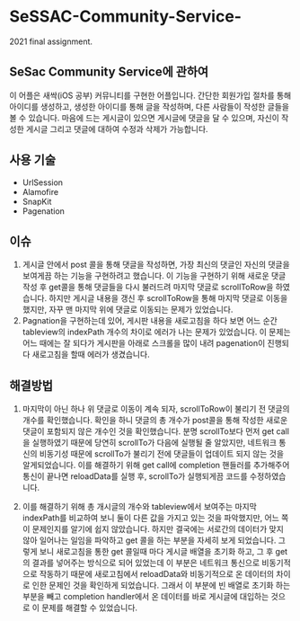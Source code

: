 # SeSSAC-Community-Service-
2021 final assignment.

## SeSac Community Service에 관하여
이 어플은 새싹(iOS 공부) 커뮤니티를 구현한 어플입니다. 간단한 회원가입 절차를 통해 아이디를 생성하고, 생성한 아이디를 통해 글을 작성하며, 다른 사람들이 작성한 글들을 볼 수 있습니다.
마음에 드는 게시글이 있으면 게시글에 댓글을 달 수 있으며, 자신이 작성한 게시글 그리고 댓글에 대하여 수정과 삭제가 가능합니다. 

## 사용 기술
* UrlSession
* Alamofire
* SnapKit
* Pagenation

## 이슈
1. 게시글 안에서 post 콜을 통해 댓글을 작성하면, 가장 최신의 댓글인 자신의 댓글을 보여게끔 하는 기능을 구현하려고 했습니다. 이 기능을 구현하기 위해 새로운 댓글 작성 후 get콜을 통해 댓글들을 다시 불러드려 마지막 댓글로 scrollToRow을 하였습니다. 하지만 게시글 내용을 갱신 후 scrollToRow을 통해 마지막 댓글로 이동을 했지만, 자꾸 맨 마지막 위에 댓글로 이동되는 문제가 있었습니다.
2. Pagnation을 구현하는데 있어, 게시판 내용을 새로고침을 하다 보면 어느 순간 tableview의 indexPath 개수의 차이로 에러가 나는 문제가 있었습니다. 이 문제는 어느 때에는 잘 되다가 게시판을 아래로 스크롤을 많이 내려 pagenation이 진행되다 새로고침을 할때 에러가 생겼습니다. 



## 해결방법
1. 마지막이 아닌 하나 위 댓글로 이동이 계속 되자, scrollToRow이 불리기 전 댓글의 개수를 확인했습니다. 확인을 하니 댓글의 총 개수가 post콜을 통해 작성한 새로운 댓글이 포함되지 않은 개수인 것을 확인했습니다. 분명 scrollTo보다 먼저 get call을 실행하였기 때문에 당연히 scrollTo가 다음에 실행될 줄 알았지만, 네트워크 통신의 비동기성 때문에 scrollTo가 불리기 전에 댓글들이 업데이트 되지 않는 것을 알게되었습니다. 이를 해결하기 위해 get call에 completion 핸들러를 추가해주어 통신이 끝나면 reloadData를 실행 후, scrollTo가 실행되게끔 코드를 수정하였습니다.

2. 이를 해결하기 위해 총 개시글의 개수와 tableview에서 보여주는 마지막 indexPath를 비교하여 보니 둘이 다른 값을 가지고 있는 것을 파악했지만, 어느 쪽이 문제인지를 알기에 쉽지 않았습니다. 하지만 결국에는 서로간의 데이터가 맞지 않아 일어나는 일임을 파악하고 get 콜을 하는 부분을 자세히 보게 되었습니다. 그렇게 보니 새로고침을 통한 get 콜일때 마다 게시글 배열을 초기화 하고, 그 후 get의 결과를 넣어주는 방식으로 되어 있었는데 이 부분은 네트워크 통신으로 비동기적으로 작동하기 때문에 새로고침에서 reloadData와 비동기적으로 온 데이터의 차이로 인한 문제인 것을 확인하게 되었습니다. 그래서 이 부분에 빈 배열로 초기화 하는 부분을 빼고 completion handler에서 온 데이터를 바로 게시글에 대입하는 것으로 이 문제를 해결할 수 있었습니다.
